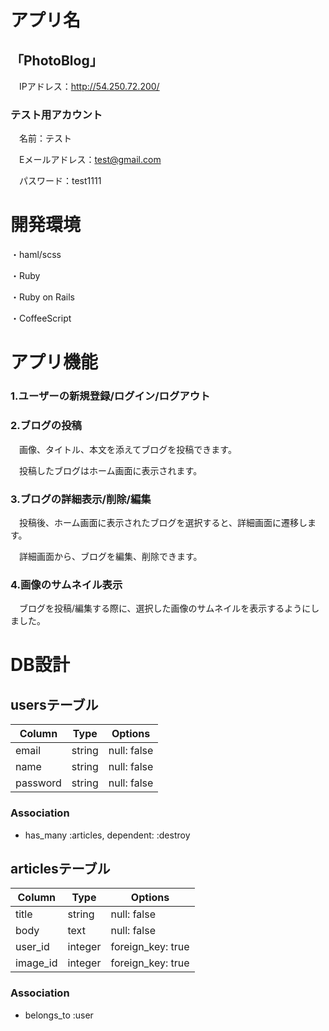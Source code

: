 # アプリ名
## 「PhotoBlog」
&emsp;IPアドレス：http://54.250.72.200/
### テスト用アカウント
&emsp;名前：テスト

&emsp;Eメールアドレス：test@gmail.com

&emsp;パスワード：test1111

# 開発環境
・haml/scss

・Ruby

・Ruby on Rails

・CoffeeScript

# アプリ機能
### 1.ユーザーの新規登録/ログイン/ログアウト

### 2.ブログの投稿
&emsp;画像、タイトル、本文を添えてブログを投稿できます。

&emsp;投稿したブログはホーム画面に表示されます。

### 3.ブログの詳細表示/削除/編集
&emsp;投稿後、ホーム画面に表示されたブログを選択すると、詳細画面に遷移します。

&emsp;詳細画面から、ブログを編集、削除できます。
### 4.画像のサムネイル表示
&emsp;ブログを投稿/編集する際に、選択した画像のサムネイルを表示するようにしました。

# DB設計

## usersテーブル
|Column|Type|Options|
|------|----|-------|
|email|string|null: false|
|name|string|null: false|
|password|string|null: false|
### Association
- has_many :articles, dependent: :destroy

## articlesテーブル
|Column|Type|Options|
|------|----|-------|
|title|string|null: false|
|body|text|null: false|
|user_id|integer|foreign_key: true|
|image_id|integer|foreign_key: true|
### Association
- belongs_to :user
